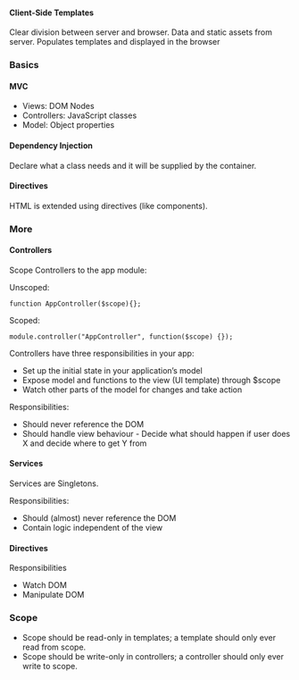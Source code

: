 #### Client-Side Templates

Clear division between server and browser. Data and static assets from server. Populates templates and displayed in the browser

### Basics

#### MVC

- Views: DOM Nodes
- Controllers: JavaScript classes
- Model: Object properties

#### Dependency Injection

Declare what a class needs and it will be supplied by the container.

#### Directives

HTML is extended using directives (like components).

### More

#### Controllers

Scope Controllers to the app module:

Unscoped:

```
function AppController($scope){};
```

Scoped: 

```
module.controller("AppController", function($scope) {});
```

Controllers have three responsibilities in your app:

- Set up the initial state in your application’s model
- Expose model and functions to the view (UI template) through $scope
- Watch other parts of the model for changes and take action

Responsibilities:

- Should never reference the DOM
- Should handle view behaviour - Decide what should happen if user does X and decide where to get Y from

#### Services

Services are Singletons.

Responsibilities: 

- Should (almost) never reference the DOM
- Contain logic independent of the view

#### Directives

Responsibilities

- Watch DOM
- Manipulate DOM

### Scope

- Scope should be read-only in templates; a template should only ever read from scope.
- Scope should be write-only in controllers; a controller should only ever write to scope.